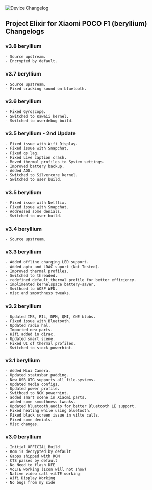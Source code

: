 ![Device Changelog](https://i.imgur.com/C0Wcdr5.png)

## Project Elixir for Xiaomi POCO F1 (beryllium) Changelogs

### v3.8 beryllium
```
- Source upstream.
- Encrypted by default.
```


### v3.7 beryllium
```
- Source upstream.
- Fixed cracking sound on bluetooth.
```

### v3.6 beryllium
```
- Fixed Gyroscope.
- Switched to Kawaii kernel.
- Switched to userdebug build.
```

### v3.5 beryllium - 2nd Update
```
- Fixed issue with Wifi Display.
- Fixed issue with Snapchat.
- Fixed qs lag.
- Fixed Live caption crash.
- Moved thermal profiles to System settings.
- Improved battery backup.
- Added AOD.
- Switched to Silvercore kernel.
- Switched to user build.
```

### v3.5 beryllium
```
- Fixed issue with Netflix.
- Fixed issue with Snapchat.
- Addressed some denials.
- Switched to user build.
```

### v3.4 beryllium
```
- Source upstream.
```

### v3.3 beryllium
```
- Added offline charging LED support.
- Added aptx and LDAC suport (Not Tested).
- Improved thermal profiles.
- Switched to threaded.
- redefined default thermal profile for better efficiency.
- implimented kernelspace battery-saver.
- Swithced to AOSP WFD.
- misc and smoothness tweaks.
```

### v3.2 beryllium
```
- Updated IMS, RIL, DPM, QMI, CNE blobs.
- Fixed issue with Bluetooth.
- Updated radio hal.
- Imported new parts.
- Hifi added in dirac.
- Updated smart scene.
- Fixed UI of thermal profiles.
- Switched to stock powerhint.
```

### v3.1 beryllium
```
- Added Miui Camera.
- Updated statusbar padding.
- Now USB OTG supports all file-systems.
- Updated media configs.
- Updated power profile.
- Swithced to NGK powerhint.
- added smart scene in Xiaomi parts.
- added some smoothness tweaks.
- Updated bluetooth.audio for better Bluetooth LE support.
- Fixed heating while using bluetooth.
- Fixed black screen issue in vilte calls.
- Fixed some denials.
- Misc changes.
```

### v3.0 beryllium
```
- Initial OFFICIAL Build
- Rom is decrypted by default
- Gapps shipped with ROM
- CTS passes by default
- No Need to flash DFE
- VoLTE working (Icon will not show)
- Native video call viLTE working
- Wifi Display Working
- No bugs from my side
```
